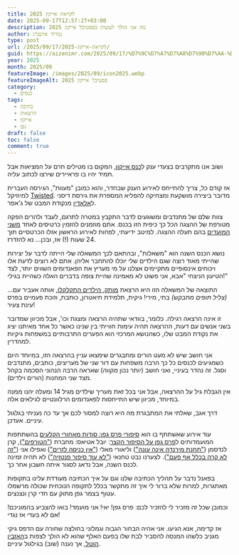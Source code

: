 ```yaml
---
title: לקראת אייקון 2025
date: 2025-09-17T12:57:27+03:00
description: מה אני הולך לעשות בפסטיבל אייקון 2025
author: נמרוד איזנברג
type: post
url: /2025/09/17/לקראת-אייקון-2025/
guid: https://aizenimr.com/2025/09/17/%D7%9C%D7%A7%D7%A8%D7%90%D7%AA-%D7%90%D7%99%D7%99%D7%A7%D7%95%D7%9F-2025/
year: 2025
month: 2025/09
featureImage: /images/2025/09/icon2025.webp
featureImageAlt: פסטיבל אייקון 2025
category:
  - כנסים
tags:
  - כתיבה
  - הרצאות
  - אייקון
  - גפן
draft: false
toc: false
comment: true
---
```

ושוב אנו מתקרבים בצעדי ענק ל[כנס אייקון](https://2025.iconfestival.org.il/), המקום בו מטילים חרם על המציאות אבל תמיד יהיו בו פראיירים שירצו לכתוב עליה.

אז קודם כל, צריך להתייחס לאירוע הענק שבחדר, והוא כמובן "מעוות", הגירסה העברית למיוזיקל [Twisted](https://starkid.fandom.com/wiki/Twisted:_The_Untold_Story_of_a_Royal_Vizier). מדובר ביצירה מושקעת ומצחיקה להפליא המספרת את גירסת דיסני ל[אלאדין](https://en.wikipedia.org/wiki/Aladdin_%281992_Disney_film%29) מנקודת המבט של ג'אפר.

צוות שלם של מתנדבים ומשוגעים לדבר התקבץ במטרה לתרגם, לעבד ולהרים הפקה מטורפת של ההצגה הכל כך כיפית הזו בכנס. אתם מוזמנים להזמין כרטיסים לאחד [משני](https://tickets.sf-f.org.il/icon2025/event/%d7%9e%d7%a2%d7%95%d7%95%d7%aa-%d7%94%d7%a1%d7%99%d7%a4%d7%95%d7%a8-%d7%94%d7%92%d7%a0%d7%95%d7%96-%d7%a9%d7%9c-%d7%95%d7%96%d7%99%d7%a8-%d7%9e%d7%9c%d7%9b%d7%95%d7%aa%d7%99-1/) [המועדים](https://tickets.sf-f.org.il/icon2025/event/%d7%9e%d7%a2%d7%95%d7%95%d7%aa-%d7%94%d7%a1%d7%99%d7%a4%d7%95%d7%a8-%d7%94%d7%92%d7%a0%d7%95%d7%96-%d7%a9%d7%9c-%d7%95%d7%96%d7%99%d7%a8-%d7%9e%d7%9c%d7%9b%d7%95%d7%aa%d7%99-2/) בהם תעלה ההצגה. למיטב ידיעתי, לפחות לאירוע הראשון אזלו הכרטסיים תוך 24 שעות (!) אז, ובכן... נא להזדרז.

נושא הכנס השנה הוא "משאלות", ובהתאם לכך המשאלה שלי הייתה לדבר על יצירות שהייתי מאוד רוצה שגם הילדים שלי יוכלו להתחבר אליהן. אתם לא רוצים לדעת אלו ויכוחים אינסופיים מתקיימים אצלנו על מי מעריץ את הפאנדומים השווים יותר, לצד הטיעון הניצחי "אבא, אני פשוט לא מאמינה שהיית צופה בדברים האלה כשהיית בגילי!"

התוצאה של המשאלה הזו היא הרצאת [מותק, הילדים התקלקלו](https://tickets.sf-f.org.il/icon2025/event/%d7%9e%d7%95%d7%aa%d7%a7-%d7%94%d7%99%d7%9c%d7%93%d7%99%d7%9d-%d7%94%d7%aa%d7%a7%d7%9c%d7%a7%d7%9c%d7%95/), אותה אעביר עם... *(צליל תופים מתבקש)* בתי, מירי! גיקית, תלמידת תיאטרון, כותבת, וזוכת פעמיים בפרס עינת צעיר!

זו אינה הרצאה רגילה. כלומר, בוודאי שתהיה הרצאה ומצגת וכו', אבל מכיוון שמדובר בשני אנשים עם דעות, ההרצאה תהיה עימות חווייתי בין שנינו כאשר כל אחד מאיתנו יציג את נקודת המבט שלו, כשהנושא המרכזי הוא הפערים התרבותיים במשפחות גיקיות למהדרין.

אני חושב שיש לא מעט הורים ומתבגרים שימצאו עניין בהרצאה הזו, במיוחד היום כשמגיעים לכנסים כל כך הרבה משפחות עם דור שני של מעריצים, כותבים, מתנדבים וסגל. זה נהדר בעיניי, ואני חושב (יותר נכון *מקווה*) שאראה הרבה הנהוני הסכמה בקהל מצד שני המחנות (הורים וילדים).

אין הגבלת גיל על ההרצאה, אבל אני בכל זאת מעריך שילדים מגיל 14 ומעלה יהנו ממנה במיוחד, מכיוון שיש התייחסות לפאנדומים הרלוונטיים לגילאים אלה.

דרך אגב, שאלתי את המתבגרת מה היא רוצה למסור לכם אך עד כה נעניתי בגלגול עיניים. אעדכן.

עוד אירוע שאשתתף בו הוא [סיפורי פרס גפן: סודות מאחורי הקלעים](https://tickets.sf-f.org.il/icon2025/event/%d7%a1%d7%99%d7%a4%d7%95%d7%a8%d7%99-%d7%a4%d7%a8%d7%a1-%d7%92%d7%a4%d7%9f-%d7%a1%d7%95%d7%93%d7%95%d7%aa-%d7%9e%d7%90%d7%97%d7%95%d7%a8%d7%99-%d7%94%d7%a7%d7%9c%d7%a2%d7%99%d7%9d/) בהשתתפות המועמדותים ל[פרס גפן על הסיפור הקצר](https://geffen.sf-f.org.il/geffen_2022/%d7%9e%d7%95%d7%a2%d7%9e%d7%93%d7%99-%d7%a4%d7%a8%d7%a1-%d7%92%d7%a4%d7%9f-2025-%d7%91%d7%a7%d7%98%d7%92%d7%95%d7%a8%d7%99%d7%99%d7%aa-%d7%a1%d7%99%d7%a4%d7%95%d7%a8-%d7%94%d7%9e%d7%a7%d7%95%d7%a8/): יובל אטיאס: מחברת (["הטורפים"](https://www.sf-f.org.il/archives/5007)), קרן לנדסמן (["תחנת מירנדה אינה עונה"](https://www.sf-f.org.il/archives/5003)) וליאורי מאלי (["אין כניסה לזרים"](https://archiveofourown.org/collections/SummerStories2024/works/57893623)) ואפילו אני (["זה לא קרה בכלל אף פעם"](2025-04-24-זה-לא-קרה-בכלל-אף-פעם.md)). לצערנו נבט טחנאי (["לא עוד סיפור פנטזיה"](https://www.sf-f.org.il/archives/5009)) לא תהיה זמינה לכנס השנה, אבל נדאג לסגור איתה חשבון אחר כך.

בפאנל נדבר על תהליך הכתיבה שלנו וגם על איך הכתיבה מעודדת עלינו בתקופות מאתגרות, למרות שלא ברור לי איך זה מתקשר בכלל לתקופה הנוכחית שכולה מרשמלו עטוף בצמר גפן מתוק עם חדי קרן ונצנצים.

וכמובן שכל זה מזכיר לי להזכיר לכם: פרס גפן! יאי! אני מועמד! בואו להצביע בהמוניכם! אם לא בעדי אז נגדי!

אז קדימה, אנא הגיעו. אני אהיה הבחור הגבוה וגמלוני בחולצה שחורה עם הדפס גיקי מגניב כלשהו המנסה להסביר לבת שלו בפעם האלף שהוא לא הולך לצפות ב[האזבין הוטל](https://hazbinhotel.fandom.com/), אך נענה (שוב) בגילגול עיניים.